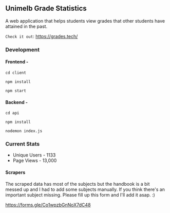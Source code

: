 ## Unimelb Grade Statistics

A web application that helps students view grades that other students have attained in the past.

`Check it out`: https://grades.tech/

### Development

#### Frontend -

```
cd client
```

```
npm install
```

```
npm start
```

#### Backend -

```
cd api
```

```
npm install
```

```
nodemon index.js
```

### Current Stats

- Unique Users - 1133
- Page Views - 13,000

#### Scrapers

The scraped data has most of the subjects but the handbook is a bit messed up and I had to add some subjects manually. If you think there's an important subject missing. Please fill up this form and I'll add it asap. :)

https://forms.gle/Co1wpzbGnNoX7dC48
